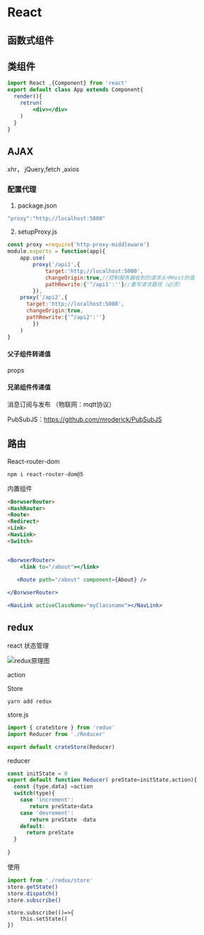 # React







## 函数式组件



## 类组件

```jsx
import React ,{Component} from 'react'
export default class App extends Component{
  render(){
    retrun(
    	<div></div>
    )
  }
}
```









## AJAX

xhr， jQuery,fetch ,axios

### 配置代理

1. package.json

```js
"proxy":"http;//localhost:5000"
```

2. setupProxy.js

```js
const proxy =require('http-proxy-middleware')
module.exports = function(app){
	app.use(
		proxy('/api1',{
			target:'http;//localhost:5000',
			changeOrigin:true,//控制服务器收到的请求头中Host的值
			pathRewrite:{'^/api1':''}//重写请求路径（必须）
		}),
    proxy('/api2',{
      target:'http;//localhost:5000',
      changeOrigin:true,
      pathRewrite:{'^/api2':''}
		})
	)
}
```

#### 父子组件转递值

props

#### 兄弟组件传递值

消息订阅与发布 （物联网：mqtt协议）

PubSubJS：https://github.com/mroderick/PubSubJS

## 路由

React-router-dom

`npm i react-router-dom@5`

内置组件

```html
<BorwserRouter>
<HashRouter>
<Route>
<Redirect>
<Link>
<NavLink>
<Switch>
```

```jsx

<BorwserRouter>
	<link to="/about"></link>
 
   <Route path="/about" component={About} />

</BorwserRouter>

<NavLink activeClassName="myClassname"></NavLink>

```

## redux 

react 状态管理

![redux原理图](/Users/itinglight/Desktop/programming-notes/前端/React/redux原理图.png)

action

Store

`yarn add redux`

store.js

```js
import { crateStore } from 'redux'
import Reducer from './Reducer'

export default crateStore(Reducer)
```

reducer

```js
const initState = 0
export default function Reducer( preState=initState,action){
  const {type,data} =action
  switch(type){
    case 'increment':
       return preState+data
    case 'devrement':
       return preState -data
    default:
      return preState
  }
 
}
```

使用

```js
import from './redux/store'
store.getState()
store.dispatch()
store.subscribe()
```

```
store.subscribe(()=>{
	this.setState()
})
```

